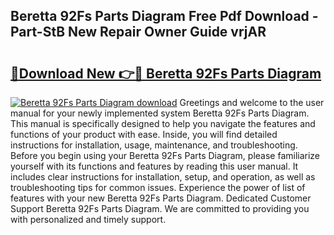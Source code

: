 ## Beretta 92Fs Parts Diagram Free Pdf Download - Part-StB New Repair Owner Guide vrjAR

# <h2><a href="http://dfhbne.blite.top/?on=Beretta+92Fs+Parts+Diagram">🔗Download New 👉🔴 Beretta 92Fs Parts Diagram</a></h2>

[![Beretta 92Fs Parts Diagram download](https://i.imgur.com/lujVjoI.png)](http://dfhbne.blite.top/?on=Beretta+92Fs+Parts+Diagram)
Greetings and welcome to the user manual for your newly implemented system Beretta 92Fs Parts Diagram. This manual is specifically designed to help you navigate the features and functions of your product with ease. Inside, you will find detailed instructions for installation, usage, maintenance, and troubleshooting. Before you begin using your Beretta 92Fs Parts Diagram, please familiarize yourself with its functions and features by reading this user manual. It includes clear instructions for installation, setup, and operation, as well as troubleshooting tips for common issues. Experience the power of list of features with your new Beretta 92Fs Parts Diagram. Dedicated Customer Support Beretta 92Fs Parts Diagram. We are committed to providing you with personalized and timely support.
